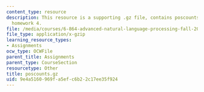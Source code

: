 ```yaml
---
content_type: resource
description: This resource is a supporting .gz file, contains poscounts.txt file for
  homework 4.
file: /media/courses/6-864-advanced-natural-language-processing-fall-2005/9e4a5160969fa5efc6b22c17ee35f924_poscounts.gz
file_type: application/x-gzip
learning_resource_types:
- Assignments
ocw_type: OCWFile
parent_title: Assignments
parent_type: CourseSection
resourcetype: Other
title: poscounts.gz
uid: 9e4a5160-969f-a5ef-c6b2-2c17ee35f924
---
```

